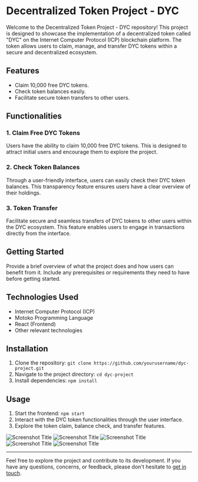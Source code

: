 # Decentralized Token Project - DYC


Welcome to the Decentralized Token Project - DYC repository! This project is designed to showcase the implementation of a decentralized token called "DYC" on the Internet Computer Protocol (ICP) blockchain platform. The token allows users to claim, manage, and transfer DYC tokens within a secure and decentralized ecosystem.


## Features
- Claim 10,000 free DYC tokens.
- Check token balances easily.
- Facilitate secure token transfers to other users.

## Functionalities

### 1. Claim Free DYC Tokens
Users have the ability to claim 10,000 free DYC tokens. This is designed to attract initial users and encourage them to explore the project.

### 2. Check Token Balances
Through a user-friendly interface, users can easily check their DYC token balances. This transparency feature ensures users have a clear overview of their holdings.

### 3. Token Transfer
Facilitate secure and seamless transfers of DYC tokens to other users within the DYC ecosystem. This feature enables users to engage in transactions directly from the interface.

## Getting Started
Provide a brief overview of what the project does and how users can benefit from it. Include any prerequisites or requirements they need to have before getting started.

## Technologies Used
- Internet Computer Protocol (ICP)
- Motoko Programming Language
- React (Frontend)
- Other relevant technologies

## Installation
1. Clone the repository: `git clone https://github.com/yourusername/dyc-project.git`
2. Navigate to the project directory: `cd dyc-project`
3. Install dependencies: `npm install`

## Usage
1. Start the frontend: `npm start`
2. Interact with the DYC token functionalities through the user interface.
3. Explore the token claim, balance check, and transfer features.


![Screenshot Title](screenshots/Screenshot(15).png)
![Screenshot Title](screenshots/Screenshot(16).png)
![Screenshot Title](screenshots/Screenshot(17).png)
![Screenshot Title](screenshots/Screenshot(18).png)
![Screenshot Title](screenshots/Screenshot(21).png)


---

Feel free to explore the project and contribute to its development. If you have any questions, concerns, or feedback, please don't hesitate to [get in touch](mailto:yash.chauhan.yc@outlook.com).
